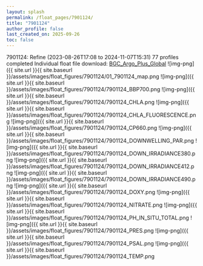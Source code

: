 ```yaml
---
layout: splash
permalink: /float_pages/7901124/
title: "7901124"
author_profile: false
last_created_on: 2025-09-26
toc: false
---
```

 
7901124: Refine (2023-08-26T17:08 to 2024-11-07T15:31)
77 profiles completed
Individual float file download: [BGC_Argo_Plus_Global](https://ftp.soest.hawaii.edu/bgc_argo_plus/Individual_Floats/outliers_removed/7901124_Sprof_processed.nc)
![img-png]({{ site.url }}{{ site.baseurl }}/assets/images/float_figures/7901124/01_7901124_map.png
![img-png]({{ site.url }}{{ site.baseurl }}/assets/images/float_figures/7901124/7901124_BBP700.png
![img-png]({{ site.url }}{{ site.baseurl }}/assets/images/float_figures/7901124/7901124_CHLA.png
![img-png]({{ site.url }}{{ site.baseurl }}/assets/images/float_figures/7901124/7901124_CHLA_FLUORESCENCE.png
![img-png]({{ site.url }}{{ site.baseurl }}/assets/images/float_figures/7901124/7901124_CP660.png
![img-png]({{ site.url }}{{ site.baseurl }}/assets/images/float_figures/7901124/7901124_DOWNWELLING_PAR.png
![img-png]({{ site.url }}{{ site.baseurl }}/assets/images/float_figures/7901124/7901124_DOWN_IRRADIANCE380.png
![img-png]({{ site.url }}{{ site.baseurl }}/assets/images/float_figures/7901124/7901124_DOWN_IRRADIANCE412.png
![img-png]({{ site.url }}{{ site.baseurl }}/assets/images/float_figures/7901124/7901124_DOWN_IRRADIANCE490.png
![img-png]({{ site.url }}{{ site.baseurl }}/assets/images/float_figures/7901124/7901124_DOXY.png
![img-png]({{ site.url }}{{ site.baseurl }}/assets/images/float_figures/7901124/7901124_NITRATE.png
![img-png]({{ site.url }}{{ site.baseurl }}/assets/images/float_figures/7901124/7901124_PH_IN_SITU_TOTAL.png
![img-png]({{ site.url }}{{ site.baseurl }}/assets/images/float_figures/7901124/7901124_PRES.png
![img-png]({{ site.url }}{{ site.baseurl }}/assets/images/float_figures/7901124/7901124_PSAL.png
![img-png]({{ site.url }}{{ site.baseurl }}/assets/images/float_figures/7901124/7901124_TEMP.png

